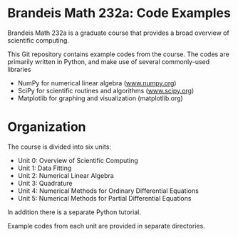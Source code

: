 Brandeis Math 232a: Code Examples
=======================================
Brandeis Math 232a is a graduate course that provides a broad overview of scientific computing.

This Git repository contains example codes from the course. The codes are
primarily written in Python, and make use of several commonly-used libraries

- NumPy for numerical linear algebra (www.numpy.org)
- SciPy for scientific routines and algorithms (www.scipy.org)
- Matplotlib for graphing and visualization (matplotlib.org)

Organization
============
The course is divided into six units:

- Unit 0: Overview of Scientific Computing
- Unit 1: Data Fitting
- Unit 2: Numerical Linear Algebra
- Unit 3: Quadrature
- Unit 4: Numerical Methods for Ordinary Differential Equations
- Unit 5: Numerical Methods for Partial Differential Equations

In addition there is a separate Python tutorial.

Example codes from each unit are provided in separate directories.
